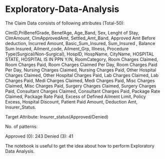 # Exploratory-Data-Analysis
The Claim Data consists of following attributes (Total-50):

ClmID,PriBenefGrade, BenefAge, Age_Band, Sex, Lenght of Stay, ClmAmount, ClmApprovedAmt, Settled_Amt_Band, Approved Amt Before deduction, Incurred Amount, Basic_Sum_Insured, Sum_Insured , Balance Sum Insured, Ailment_code, Ailment_Grp, Illness, Procedure Type(Surgical/Non-Surgical), HospID, HospName, CityName, HOSPITAL STATE, HOSPITAL IS IN PPN Y/N, RoomCategory, Room Charges Claimed, Room Charges Paid, Room Charges Claimed Per Day, Room Charges Paid Per Day, Nursing Charges Claimed, Nursing Charges Paid, Other Hospital Charges Claimed,  Other Hospital Charges Paid, Lab Charges Claimed, Lab Charges Paid, Medi Charges Claimed,  Medi Charges Paid,  Misc Charges Claimed, Misc Charges Paid, Surgery Charges Claimed, Surgery Charges Paid, Consultant Charges Claimed, Consultant Charges Paid, Package Rate Claimed, Package Rate Paid, Excess of Defined Ailment Limit, Policy Excess, Hospital Discount, Patient Paid Amount, Deduction Amt, Insurer_Status.

Target Attribute: Insurer_status(Approved/Denied)
 
No. of patterns:

Approved (0): 243
Denied (3): 41
                         

The notebook is useful to get the idea about how to perform Exploratory Data Analysis.        
                        
              
                 
